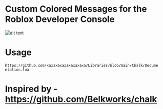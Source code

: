 # Custom Colored Messages for the Roblox Developer Console
![alt text](https://cdn.discordapp.com/attachments/839732651803803659/923708407775649812/unknown.png)

# Usage 
``` https://github.com/xaxaxaxaxaxaxaxaxa/Libraries/blob/main/Chalk/Documentation.lua ```
# Inspired by - https://github.com/Belkworks/chalk

